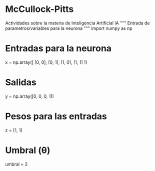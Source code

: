 # McCullock-Pitts
Actividades sobre la materia de Inteligencia Artificial IA
"""
Entrada de parametros/variables para la neurona
"""
import numpy as np
# Entradas para la neurona
x = np.array([
    [0, 0],
    [0, 1],
    [1, 0],
    [1, 1]
])
# Salidas
y = np.array([0, 0, 0, 1])
# Pesos para las entradas
z = [1, 1]
# Umbral (θ)
umbral = 2
